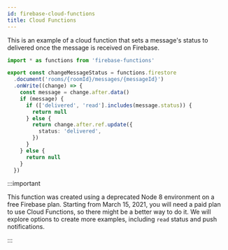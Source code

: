 ```yaml
---
id: firebase-cloud-functions
title: Cloud Functions
---
```


This is an example of a cloud function that sets a message's status to delivered once the message is received on Firebase.

```ts
import * as functions from 'firebase-functions'

export const changeMessageStatus = functions.firestore
  .document('rooms/{roomId}/messages/{messageId}')
  .onWrite((change) => {
    const message = change.after.data()
    if (message) {
      if (['delivered', 'read'].includes(message.status)) {
        return null
      } else {
        return change.after.ref.update({
          status: 'delivered',
        })
      }
    } else {
      return null
    }
  })
```

:::important

This function was created using a deprecated Node 8 environment on a free Firebase plan. Starting from March 15, 2021, you will need a paid plan to use Cloud Functions, so there might be a better way to do it. We will explore options to create more examples, including `read` status and push notifications.

:::
